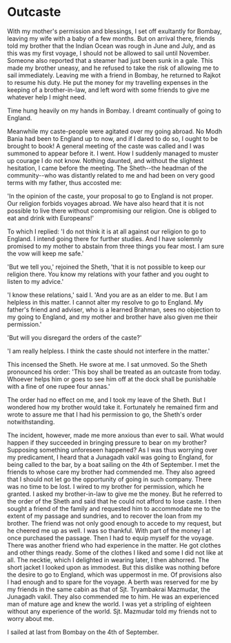 # Outcaste

With my mother's permission and blessings, I set off exultantly for Bombay, leaving my wife with a baby of a few months. But on arrival there, friends told my brother that the Indian Ocean was rough in June and July, and as this was my first voyage, I should not be allowed to sail until November. Someone also reported that a steamer had just been sunk in a gale. This made my brother uneasy, and he refused to take the risk of allowing me to sail immediately. Leaving me with a friend in Bombay, he returned to Rajkot to resume his duty. He put the money for my travelling expenses in the keeping of a brother-in-law, and left word with some friends to give me whatever help I might need.

Time hung heavily on my hands in Bombay. I dreamt continually of going to England.

Meanwhile my caste-people were agitated over my going abroad. No Modh Bania had been to England up to now, and if I dared to do so, I ought to be brought to book! A general meeting of the caste was called and I was summoned to appear before it. I went. How I suddenly managed to muster up courage I do not know. Nothing daunted, and without the slightest hesitation, I came before the meeting. The Sheth--the headman of the community--who was distantly related to me and had been on very good terms with my father, thus accosted me:

'In the opinion of the caste, your proposal to go to England is not proper. Our religion forbids voyages abroad. We have also heard that it is not possible to live there without compromising our religion. One is obliged to eat and drink with Europeans!'

To which I replied: 'I do not think it is at all against our religion to go to England. I intend going there for further studies. And I have solemnly promised to my mother to abstain from three things you fear most. I am sure the vow will keep me safe.'

'But we tell you,' rejoined the Sheth, 'that it is not possible to keep our religion there. You know my relations with your father and you ought to listen to my advice.'

'I know these relations,' said I. 'And you are as an elder to me. But I am helpless in this matter. I cannot alter my resolve to go to England. My father's friend and adviser, who is a learned Brahman, sees no objection to my going to England, and my mother and brother have also given me their permission.'

'But will you disregard the orders of the caste?'

'I am really helpless. I think the caste should not interfere in the matter.'

This incensed the Sheth. He swore at me. I sat unmoved. So the Sheth pronounced his order: 'This boy shall be treated as an outcaste from today. Whoever helps him or goes to see him off at the dock shall be punishable with a fine of one rupee four annas.'

The order had no effect on me, and I took my leave of the Sheth. But I wondered how my brother would take it. Fortunately he remained firm and wrote to assure me that I had his permission to go, the Sheth's order notwithstanding.

The incident, however, made me more anxious than ever to sail. What would happen if they succeeded in bringing pressure to bear on my brother? Supposing something unforeseen happened? As I was thus worrying over my predicament, I heard that a Junagadh vakil was going to England, for being called to the bar, by a boat sailing on the 4th of September. I met the friends to whose care my brother had commended me. They also agreed that I should not let go the opportunity of going in such company. There was no time to be lost. I wired to my brother for permission, which he granted. I asked my brother-in-law to give me the money. But he referred to the order of the Sheth and said that he could not afford to lose caste. I then sought a friend of the family and requested him to accommodate me to the extent of my passage and sundries, and to recover the loan from my brother. The friend was not only good enough to accede to my request, but he cheered me up as well. I was so thankful. With part of the money I at once purchased the passage. Then I had to equip myself for the voyage. There was another friend who had experience in the matter. He got clothes and other things ready. Some of the clothes I liked and some I did not like at all. The necktie, which I delighted in wearing later, I then abhorred. The short jacket I looked upon as immodest. But this dislike was nothing before the desire to go to England, which was uppermost in me. Of provisions also I had enough and to spare for the voyage. A berth was reserved for me by my friends in the same cabin as that of Sjt. Tryambakrai Mazmudar, the Junagadh vakil. They also commended me to him. He was an experienced man of mature age and knew the world. I was yet a stripling of eighteen without any experience of the world. Sjt. Mazmudar told my friends not to worry about me.

I sailed at last from Bombay on the 4th of September. 
